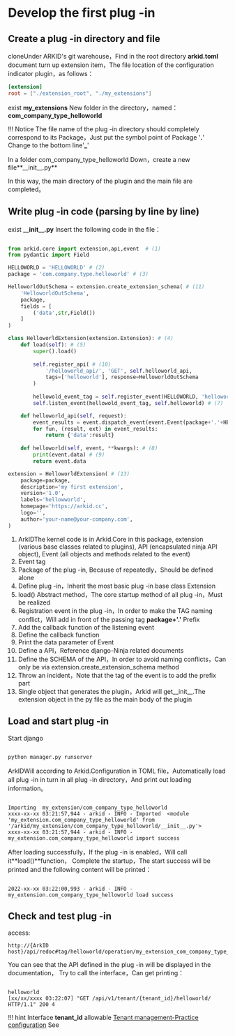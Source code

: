 # Develop the first plug -in

## Create a plug -in directory and file
cloneUnder ARKID's git warehouse，Find in the root directory **arkid.toml** document
turn up extension item，The file location of the configuration indicator plugin，as follows：
```toml
[extension]
root = ["./extension_root", "./my_extensions"]
```

exist **my_extensions** New folder in the directory，named：**com_company_type_helloworld**

!!! Notice
    The file name of the plug -in directory should completely correspond to its Package，Just put the symbol point of Package '**.**' Change to the bottom line'**_**'

In a folder com_company_type_helloworld Down，create a new file**\_\_init\_\_.py**

In this way, the main directory of the plugin and the main file are completed。

## Write plug -in code (parsing by line by line)

exist **\_\_init\_\_.py** Insert the following code in the file：

```python linenums="1"

from arkid.core import extension,api,event  # (1)
from pydantic import Field

HELLOWORLD = 'HELLOWORLD' # (2)
package = 'com.company.type.helloworld' # (3)

HelloworldOutSchema = extension.create_extension_schema( # (11)
    'HelloworldOutSchema',
    package,
    fields = [
        ('data',str,Field())
    ]
)

class HelloworldExtension(extension.Extension): # (4)
    def load(self): # (5)
        super().load()
        
        self.register_api( # (10)
            '/helloworld_api/', 'GET', self.helloworld_api, 
            tags=['helloworld'], response=HelloworldOutSchema
        )
        
        hellowold_event_tag = self.register_event(HELLOWORLD, 'helloworld') # (6)
        self.listen_event(hellowold_event_tag, self.helloworld) # (7)

    def helloworld_api(self, request):
        event_results = event.dispatch_event(event.Event(package+'.'+HELLOWORLD, tenant=None, data='helloworld')) # (12)
        for fun, (result, ext) in event_results:
            return {'data':result}
        
    def helloworld(self, event, **kwargs): # (8)
        print(event.data) # (9)
        return event.data

extension = HelloworldExtension( # (13)
    package=package,
    description='my first extension',
    version='1.0',
    labels='hellowworld',
    homepage='https://arkid.cc',
    logo='',
    author='your-name@your-company.com',
)
```

1. ArkIDThe kernel code is in Arkid.Core in this package, extension (various base classes related to plugins), API (encapsulated ninja API object), Event (all objects and methods related to the event)
2. Event tag
3. Package of the plug -in, Because of repeatedly，Should be defined alone
4. Define plug -in，Inherit the most basic plug -in base class Extension
5. load() Abstract method，The core startup method of all plug -in，Must be realized
6. Registration event in the plug -in，In order to make the TAG naming conflict，Will add in front of the passing tag **package+'.'** Prefix
7. Add the callback function of the listening event
8. Define the callback function
9. Print the data parameter of Event
10. Define a API，Reference django-Ninja related documents
11. Define the SCHEMA of the API，In order to avoid naming conflicts，Can only be via extension.create_extension_schema method
12. Throw an incident，Note that the tag of the event is to add the prefix part
13. Single object that generates the plugin，Arkid will get__init__.The extension object in the py file as the main body of the plugin

## Load and start plug -in

Start django

``` shell

python manager.py runserver
```
ArkIDWill according to Arkid.Configuration in TOML file，Automatically load all plug -in in turn in all plug -in directory，And print out loading information。


``` shell

Importing  my_extension/com_company_type_helloworld   
xxxx-xx-xx 03:21:57,944 - arkid - INFO - Imported  <module 'my_extension.com_company_type_helloworld' from '/arkid/my_extension/com_company_type_helloworld/__init__.py'>   
xxxx-xx-xx 03:21:57,944 - arkid - INFO - my_extension.com_company_type_helloworld import success   
```
After loading successfully，If the plug -in is enabled，Will call it**load()**function， Complete the startup，The start success will be printed and the following content will be printed：

``` shell

2022-xx-xx 03:22:00,993 - arkid - INFO - my_extension.com_company_type_helloworld load success  
```

## Check and test plug -in

access:

``` shell
http://{ArkID host}/api/redoc#tag/helloworld/operation/my_extension_com_company_type_helloworld_helloworld
```

You can see that the API defined in the plug -in will be displayed in the documentation，
Try to call the interface，Can get printing：
``` shell

helloworld
[xx/xx/xxxx 03:22:07] "GET /api/v1/tenant/{tenant_id}/helloworld/ HTTP/1.1" 200 4
```
!!! hint
    Interface **tenant_id** allowable [Tenant management-Practice configuration](../../../%20%20%20UserGuide/User&20Manual/%20Tenants%20Administrator/Tenant%20Management/) See

